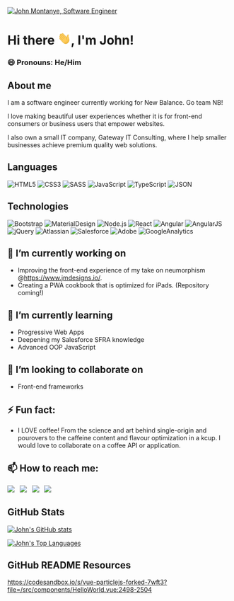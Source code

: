 [<img src="https://raw.githubusercontent.com/gatewayitconsulting/gatewayitconsulting/master/johnmontanye.gif" alt="John Montanye, Software Engineer" title="John Montanye, Software Engineer"/>](https://www.jmdesigns.io/)

# Hi there <img src="https://raw.githubusercontent.com/gatewayitconsulting/gatewayitconsulting/master/wave.gif" width="30px">, I'm John!

### 😄 Pronouns: He/Him

## About me

I am a software engineer currently working for New Balance. Go team NB!

I love making beautiful user experiences whether it is for front-end consumers or business users that empower websites.

I also own a small IT company, Gateway IT Consulting, where I help smaller businesses achieve premium quality web solutions.

## Languages

![HTML5](https://img.shields.io/badge/-HTML5-000?&logo=HTML5)
![CSS3](https://img.shields.io/badge/-CSS3-000?&logo=CSS3)
![SASS](https://img.shields.io/badge/-SASS-000?&logo=SASS)
![JavaScript](https://img.shields.io/badge/-JavaScript-000?&logo=JavaScript)
![TypeScript](https://img.shields.io/badge/-TypeScript-000?&logo=TypeScript)
![JSON](https://img.shields.io/badge/-JSON-000?&logo=JSON)

## Technologies

![Bootstrap](https://img.shields.io/badge/-Bootstrap-000?&logo=Bootstrap)
![MaterialDesign](https://img.shields.io/badge/-MaterialDesign-000?&logo=MaterialDesign)
![Node.js](https://img.shields.io/badge/-Node.js-000?&logo=Node.js)
![React](https://img.shields.io/badge/-React-000?&logo=React)
![Angular](https://img.shields.io/badge/-Angular-000?&logo=Angular)
![AngularJS](https://img.shields.io/badge/-AngularJS-000?&logo=AngularJS)
![jQuery](https://img.shields.io/badge/-jQuery-000?&logo=jQuery)
![Atlassian](https://img.shields.io/badge/-Atlassian-000?&logo=Atlassian)
![Salesforce](https://img.shields.io/badge/-Salesforce-000?&logo=Salesforce)
![Adobe](https://img.shields.io/badge/-Adobe-000?&logo=Adobe)
![GoogleAnalytics](https://img.shields.io/badge/-GoogleAnalytics-000?&logo=GoogleAnalytics)

## 🔭 I’m currently working on

- Improving the front-end experience of my take on neumorphism @https://www.jmdesigns.io/.
- Creating a PWA cookbook that is optimized for iPads. (Repository coming!)

## 🌱 I’m currently learning

- Progressive Web Apps
- Deepening my Salesforce SFRA knowledge
- Advanced OOP JavaScript

## 👯 I’m looking to collaborate on

- Front-end frameworks

## ⚡ Fun fact:
- I LOVE coffee! From the science and art behind single-origin and pourovers to the caffeine content and flavour optimization in a kcup. I would love to collaborate on a coffee API or application.

## 📫 How to reach me:
[<img src="https://img.icons8.com/color/48/000000/discord-logo.png" />](https://discord.gg/vctXymz5)  &nbsp; [<img src="https://img.icons8.com/color/48/000000/linkedin.png" />](https://www.linkedin.com/in/john-montanye/)  &nbsp; [<img src="https://img.icons8.com/color/48/000000/facebook-new.png" />](https://www.facebook.com/GatewayITConsultingLLC/)  &nbsp; [<img src="https://img.icons8.com/color/48/000000/ms-outlook.png" />](mailto:gatewayitconsulting@outlook.com)

## GitHub Stats

[![John's GitHub stats](https://github-readme-stats.vercel.app/api?username=gatewayitconsulting&show_icons=true&theme=tokyonight)](https://github.com/gatewayitconsulting/github-readme-stats)

[![John's Top Languages](https://github-readme-stats.vercel.app/api/top-langs/?username=gatewayitconsulting&layout=compact&theme=tokyonight)](https://github.com/gatewayitconsulting/github-readme-stats)

## GitHub README Resources
https://codesandbox.io/s/vue-particlejs-forked-7wft3?file=/src/components/HelloWorld.vue:2498-2504